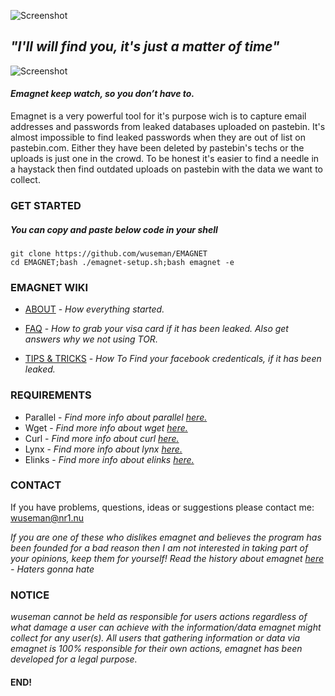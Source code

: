 ![Screenshot](https://nr1.nu/emagnet/pictures/emagnet-maskot.png)

## _"I'll will find you, it's just a matter of time"_

![Screenshot](https://nr1.nu/emagnet/previews/thisisemagnet.gif)

#### _Emagnet keep watch, so you don’t have to._

Emagnet is a very powerful tool for it's purpose wich is to capture email addresses and passwords from leaked databases uploaded on pastebin. It's almost impossible to find leaked passwords when they are out of list on pastebin.com. Either they have been deleted by pastebin's techs or the uploads is just one in the crowd. To be honest it's easier to find a needle in a haystack then find outdated uploads on pastebin with the data we want to collect.

### GET STARTED

##### You can copy and paste below code in your shell 

    git clone https://github.com/wuseman/EMAGNET
    cd EMAGNET;bash ./emagnet-setup.sh;bash emagnet -e
    
### EMAGNET WIKI

- [ABOUT](https://github.com/wuseman/EMAGNET/wiki/ABOUT) - 
_How everything started._

- [FAQ](https://github.com/wuseman/EMAGNET/wiki/FAQ) - 
_How to grab your visa card if it has been leaked. Also get answers why we not using TOR._

- [TIPS & TRICKS](https://github.com/wuseman/EMAGNET/wiki) - 
_How To Find your facebook credenticals, if it has been leaked._

### REQUIREMENTS

- Parallel - _Find more info about _parallel_ [here.](https://www.gnu.org/software/parallel/)_
- Wget     - _Find more info about _wget_ [here.](https://www.gnu.org/software/wget/)_
- Curl     - _Find more info about _curl_ [here.](https://github.com/curl/curl)_
- Lynx     - _Find more info about _lynx_ [here.](https://lynx.browser.org/)_
- Elinks   - _Find more info about _elinks_ [here.](http://elinks.or.cz/)_

### CONTACT 

  If you have problems, questions, ideas or suggestions please contact me: wuseman@nr1.nu

_If you are one of these who dislikes emagnet and believes the program has been founded for a bad reason then I am not interested in taking part of your opinions, keep them
for yourself! Read the history about emagnet [here](https://github.com/wuseman/EMAGNET/wiki/About) - Haters gonna hate_

### NOTICE

_wuseman cannot be held as responsible for users actions regardless of what damage a user can achieve with the information/data emagnet might collect for any user(s). All users that  gathering information or data via emagnet is 100% responsible for their own actions, emagnet has been developed for a legal purpose._

#### END!
